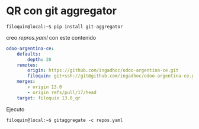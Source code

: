 # QR con git aggregator
```console
filoquin@local:~$ pip install git-aggregator
```
creo *repros.yaml* con este contenido

``` yaml
odoo-argentina-ce:
    defaults:
        depth: 20
    remotes:
        origin: https://github.com/ingadhoc/odoo-argentina-ce.git
        filoquin: git+ssh://git@github.com/ingadhoc/odoo-argentina-ce.git
    merges:
        - origin 13.0
        - origin refs/pull/17/head
    target: filoquin 13.0_qr
```

Ejecuto 

```console
filoquin@local:~$ gitaggregate -c repos.yaml
```
